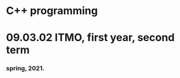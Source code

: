 # C++ programming
09.03.02 ITMO, first year, second term
=========================================
### spring, 2021.

